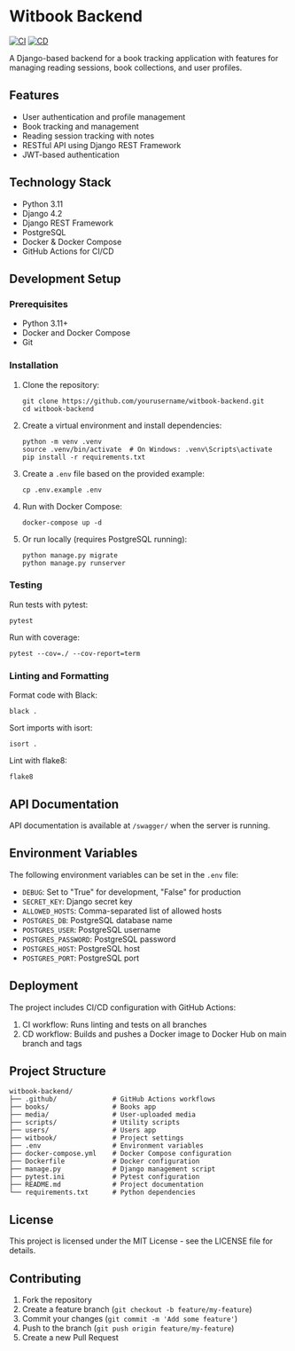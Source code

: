 # Witbook Backend

[![CI](https://github.com/yourusername/witbook-backend/actions/workflows/ci.yml/badge.svg)](https://github.com/yourusername/witbook-backend/actions/workflows/ci.yml)
[![CD](https://github.com/yourusername/witbook-backend/actions/workflows/cd.yml/badge.svg)](https://github.com/yourusername/witbook-backend/actions/workflows/cd.yml)

A Django-based backend for a book tracking application with features for managing reading sessions, book collections, and user profiles.

## Features

- User authentication and profile management
- Book tracking and management
- Reading session tracking with notes
- RESTful API using Django REST Framework
- JWT-based authentication

## Technology Stack

- Python 3.11
- Django 4.2
- Django REST Framework
- PostgreSQL
- Docker & Docker Compose
- GitHub Actions for CI/CD

## Development Setup

### Prerequisites

- Python 3.11+
- Docker and Docker Compose
- Git

### Installation

1. Clone the repository:
   ```
   git clone https://github.com/yourusername/witbook-backend.git
   cd witbook-backend
   ```

2. Create a virtual environment and install dependencies:
   ```
   python -m venv .venv
   source .venv/bin/activate  # On Windows: .venv\Scripts\activate
   pip install -r requirements.txt
   ```

3. Create a `.env` file based on the provided example:
   ```
   cp .env.example .env
   ```

4. Run with Docker Compose:
   ```
   docker-compose up -d
   ```

5. Or run locally (requires PostgreSQL running):
   ```
   python manage.py migrate
   python manage.py runserver
   ```

### Testing

Run tests with pytest:
```
pytest
```

Run with coverage:
```
pytest --cov=./ --cov-report=term
```

### Linting and Formatting

Format code with Black:
```
black .
```

Sort imports with isort:
```
isort .
```

Lint with flake8:
```
flake8
```

## API Documentation

API documentation is available at `/swagger/` when the server is running.

## Environment Variables

The following environment variables can be set in the `.env` file:

- `DEBUG`: Set to "True" for development, "False" for production
- `SECRET_KEY`: Django secret key
- `ALLOWED_HOSTS`: Comma-separated list of allowed hosts
- `POSTGRES_DB`: PostgreSQL database name
- `POSTGRES_USER`: PostgreSQL username
- `POSTGRES_PASSWORD`: PostgreSQL password
- `POSTGRES_HOST`: PostgreSQL host
- `POSTGRES_PORT`: PostgreSQL port

## Deployment

The project includes CI/CD configuration with GitHub Actions:

1. CI workflow: Runs linting and tests on all branches
2. CD workflow: Builds and pushes a Docker image to Docker Hub on main branch and tags

## Project Structure

```
witbook-backend/
├── .github/              # GitHub Actions workflows
├── books/                # Books app
├── media/                # User-uploaded media
├── scripts/              # Utility scripts
├── users/                # Users app
├── witbook/              # Project settings
├── .env                  # Environment variables
├── docker-compose.yml    # Docker Compose configuration
├── Dockerfile            # Docker configuration
├── manage.py             # Django management script
├── pytest.ini            # Pytest configuration
├── README.md             # Project documentation
└── requirements.txt      # Python dependencies
```

## License

This project is licensed under the MIT License - see the LICENSE file for details.

## Contributing

1. Fork the repository
2. Create a feature branch (`git checkout -b feature/my-feature`)
3. Commit your changes (`git commit -m 'Add some feature'`)
4. Push to the branch (`git push origin feature/my-feature`)
5. Create a new Pull Request 